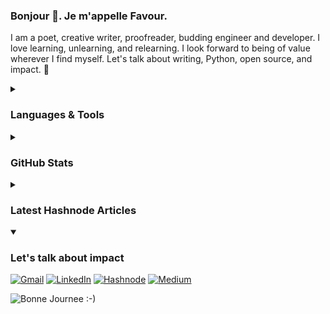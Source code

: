 ### Bonjour 👋. Je m'appelle Favour.

<!--
**favour-olumese/favour-olumese** is a ✨ _special_ ✨ repository because its `README.md` (this file) appears on your GitHub profile.

Here are some ideas to get you started:

- 🔭 I’m currently working on ...
- 🌱 I’m currently learning ...
- 👯 I’m looking to collaborate on ...
- 🤔 I’m looking for help with ...
- 💬 Ask me about ...
- 📫 How to reach me: ...
- 😄 Pronouns: ...
- ⚡ Fun fact: ...
-->
I am a poet, creative writer, proofreader, budding engineer and developer. I love learning, unlearning, and relearning. I look forward to being of value wherever I find myself. Let's talk about writing, Python, open source, and impact. 🙂
<details>
  <summary><h3>Languages & Tools</h3></summary>

  ![Python](https://img.shields.io/badge/python-3670A0?style=for-the-badge&logo=python&logoColor=ffdd54)
  ![C](https://img.shields.io/badge/c-%2300599C.svg?style=for-the-badge&logo=c&logoColor=white)
  ![C++](https://img.shields.io/badge/c++-%2300599C.svg?style=for-the-badge&logo=c%2B%2B&logoColor=white)
  ![HTML5](https://img.shields.io/badge/html5-%23E34F26.svg?style=for-the-badge&logo=html5&logoColor=white)
  ![Git](https://img.shields.io/badge/git-%23F05033.svg?style=for-the-badge&logo=git&logoColor=white)
  ![Markdown](https://img.shields.io/badge/markdown-%23000000.svg?style=for-the-badge&logo=markdown&logoColor=white)
  ![Vim](https://img.shields.io/badge/VIM-%2311AB00.svg?style=for-the-badge&logo=vim&logoColor=white)
  ![PyCharm](https://img.shields.io/badge/pycharm-143?style=for-the-badge&logo=pycharm&logoColor=black&color=black&labelColor=green)
  ![Visual Studio Code](https://img.shields.io/badge/Visual%20Studio%20Code-0078d7.svg?style=for-the-badge&logo=visual-studio-code&logoColor=white)
  ![Canva](https://img.shields.io/badge/Canva-%2300C4CC.svg?style=for-the-badge&logo=Canva&logoColor=white)
  
</details>
<details>
  <summary><h3>GitHub Stats</h3></summary>
  
  ![Favour Olumese's GitHub stats](https://github-readme-stats.vercel.app/api?username=favour-olumese&count_private=true&show_icons=true&theme=radical)
  ![Languages Used](https://github-readme-stats.vercel.app/api/top-langs/?username=favour-olumese&layout=compact&theme=radical)
  
</details>

<details>
  <summary><h3>Latest Hashnode Articles</h3></summary>
  
  <!-- Post From Hashnode:START -->
- [ECX 30 Day of Code and Design](https://thecodingprocess.hashnode.dev/ecx-30-day-of-code-and-design)
- [Timed Mental Maths Game](https://thecodingprocess.hashnode.dev/timed-mental-maths-game)
- [Creating a Sudoku Solver Using Python](https://thecodingprocess.hashnode.dev/creating-a-sudoku-solver-using-python)
- [Creating a GPA Calculator Using Python](https://thecodingprocess.hashnode.dev/creating-a-gpa-calculator-using-python)
- [Binary Search Algorithm in Python](https://thecodingprocess.hashnode.dev/binary-search-algorithm-in-python)
<!-- Post From Hashnode:END -->
  
</details>

<details open>
  <summary><h3>Let's talk about impact</h3></summary>
  
  <a href="mailto:olumesefavor@gmail.com">![Gmail](https://img.shields.io/badge/Gmail-D14836?style=for-the-badge&logo=gmail&logoColor=white)</a>
  <a href="https://www.linkedin.com/in/favourolumese">![LinkedIn](https://img.shields.io/badge/linkedin-%230077B5.svg?style=for-the-badge&logo=linkedin&logoColor=white)</a>
  <a href="https://thecodingprocess.hashnode.dev/">![Hashnode](https://img.shields.io/badge/Hashnode-2962FF?style=for-the-badge&logo=hashnode&logoColor=white)</a>
  <a href="https://favourolumese.medium.com/">![Medium](https://img.shields.io/badge/Medium-12100E?style=for-the-badge&logo=medium&logoColor=white)</a>
  
</details>

<img src="https://readme-typing-svg.herokuapp.com?font=League+Gothic&pause=1000&center=true&width=435&lines=Bonne+Journee+%3A-)" alt="Bonne Journee :-)" />
